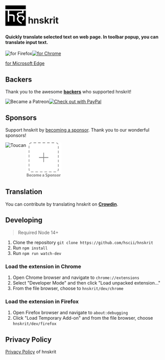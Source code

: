 # <sub><img src="/src/assets/icons/hnskrit_logo64.png" width=64px height=64px></sub> hnskrit

#### Quickly translate selected text on web page. In toolbar popup, you can translate input text.

[<img src="other/promotion/badges/firefox.png" align="left" alt="for Firefox">](https://addons.mozilla.org/firefox/addon/hnskrit/)

[<img src="other/promotion/badges/chrome.png" alt="for Chrome" height="60px">](https://chrome.google.com/webstore/detail/hnskrit/ibplnjkanclpjokhdolnendpplpjiace)

[for Microsoft Edge](https://microsoftedge.microsoft.com/addons/detail/cllnohpbfenopiakdcjmjcbaeapmkcdl)

## Backers

Thank you to the awesome **[backers](https://github.com/hscii/hnskrit/blob/master/BACKERS.md)** who supported hnskrit!

[<img src="other/promotion/badges/patreon.png" alt="Became a Patreon" height="44px" align="left">](https://www.patreon.com/hscii)
[<img src="other/promotion/badges/paypal.png" alt="Check out with PayPal">](https://www.paypal.me/sienoriExt)

## Sponsors

Support hnskrit by [becoming a sponsor](https://www.patreon.com/join/hscii). Thank you to our wonderful sponsors!

[<img src="docs/img/toucan.png" alt="Toucan" height=110px align="left">](https://jointoucan.com/partners/tab-session-manager)

[<img src="docs/img/becomeSponsor.png" alt="Become a Sponsor" height=110px>](https://www.patreon.com/join/hscii)

## Translation

You can contribute by translating hnskrit on **[Crowdin](https://crowdin.com/project/hnskrit)**.

## Developing

> Required Node 14+

1. Clone the repository `git clone https://github.com/hscii/hnskrit`
2. Run `npm install`
3. Run `npm run watch-dev`

### Load the extension in Chrome

1. Open Chrome browser and navigate to `chrome://extensions`
2. Select "Developer Mode" and then click "Load unpacked extension..."
3. From the file browser, choose to `hnskrit/dev/chrome`

### Load the extension in Firefox

1. Open Firefox browser and navigate to `about:debugging`
2. Click "Load Temporary Add-on" and from the file browser, choose `hnskrit/dev/firefox`

## Privacy Policy

[Privacy Policy](https://hnskrit.hscii.com/privacy-policy) of hnskrit
